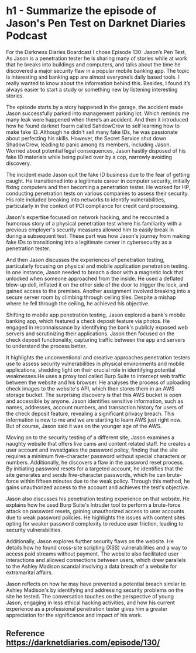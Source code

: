 # h1 - Summarize the episode of Jason's Pen Test on Darknet Diaries Podcast

For the Darkness Diaries Boardcast I chose Episode 130: Jason’s Pen Test, As Jason is a penetration tester he is sharing many of stories while at work that he breaks into buildings and computers, and talks about the time he discovered a major security flaw in a popular mobile banking app. The topic is interesting and banking app are almost everyone’s daily based tools. I really wanted to know about the information behind this. Besides,  I found it’s always easier to start a study or something new by listening interesting stories. 

The episode starts by a story happened in the garage, the accident made Jason successfully parked into management parking lot. Which reminds me many leak were happened when there’s an accident. And then it introduced how he found  darknet fourm called SahdowCrew to self learning how to make fake ID. Although he didn't sell many fake IDs, he was passionate about perfecting his skills. However, the Secret Service shut down ShadowCrew, leading to panic among its members, including Jason. Worried about potential legal consequences, Jason hastily disposed of his fake ID materials while being pulled over by a cop, narrowly avoiding discovery.

The incident made Jason quit the fake ID business due to the fear of getting caught. He transitioned into a legitimate career in computer security, initially fixing computers and then becoming a penetration tester. He worked for HP, conducting penetration tests on various companies to assess their security. His role included breaking into networks to identify vulnerabilities, particularly in the context of PCI compliance for credit card processing.

Jason's expertise focused on network hacking, and he recounted a humorous story of a physical penetration test where his familiarity with a previous employer's security measures allowed him to easily break in during a subsequent test. These part was how Jason's journey from making fake IDs to transitioning into a legitimate career in cybersecurity as a penetration tester.

And then Jason discusses the experiences  of penetration testing, particularly focusing on physical and mobile application penetration testing. In one instance, Jason needed to breach a door with a magnetic lock that unlocked when someone approached from the inside. He used a deflated blow-up doll, inflated it on the other side of the door to trigger the lock, and gained access to the premises. Another assignment involved breaking into a secure server room by climbing through ceiling tiles. Despite a mishap where he fell through the ceiling, he achieved his objective.

Shifting to mobile app penetration testing, Jason explored a bank's mobile banking app, which featured a check deposit feature via photos. He engaged in reconnaissance by identifying the bank's publicly exposed web servers and scrutinizing their applications. Jason then focused on the check deposit functionality, capturing traffic between the app and servers to understand the process better.

It highlights the unconventional and creative approaches penetration testers use to assess security vulnerabilities in physical environments and mobile applications, shedding light on their crucial role in identifying potential weaknesses.He uses a proxy tool called Burp Suite to intercept web traffic between the website and his browser. He analyses the process of uploading check images to the website's API, which then stores them in an AWS storage bucket. The surprising discovery is that this AWS bucket is open and accessible by anyone. Jason identifies sensitive information, such as names, addresses, account numbers, and transaction history for users of the check deposit feature, revealing a significant privacy breach. This information is new to me and we are starting to learn AWS just right now. But of course, Jason said it was on the younger age of the AWS. 

Moving on to the security testing of a different site, Jason examines a naughty website that offers live cams and content related staff. He creates a user account and investigates the password policy, finding that the site requires a minimum five-character password without special characters or numbers. Additionally, he discovers a flaw in the password reset process. By initiating password resets for a targeted account, he identifies that the site generates and sends five-character passwords, which he can brute-force within fifteen minutes due to the weak policy. Through this method, he gains unauthorized access to the account and achieves the test's objective.

Jason also discusses his penetration testing experience on that website. He explains how he used Burp Suite's Intruder tool to perform a brute-force attack on password resets, gaining unauthorized access to user accounts due to weak password policies. He highlights the issues with content sites opting for weaker password complexity to reduce user friction, leading to security vulnerabilities.

Additionally, Jason explores further security flaws on the website. He details how he found cross-site scripting (XSS) vulnerabilities and a way to access paid streams without payment. The website also facilitated user interactions and allowed connections between users, which drew parallels to the Ashley Madison scandal involving a data breach of a website for extramarital affairs.

Jason reflects on how he may have prevented a potential breach similar to Ashley Madison's by identifying and addressing security problems on the site he tested. The conversation touches on the perspective of young Jason, engaging in less ethical hacking activities, and how his current experience as a professional penetration tester gives him a greater appreciation for the significance and impact of his work.

## Reference https://darknetdiaries.com/episode/130/
